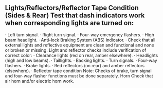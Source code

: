 ## Lights/Reflectors/Reflector Tape Condition (Sides & Rear) Test that dash indicators work when corresponding lights are turned on:
· Left turn signal.
· Right turn signal.
· Four-way emergency flashers.
· High beam headlight.
· Anti-lock Braking System (ABS) indicator.
· Check that all external lights and reflective equipment are clean and functional and none or broken or missing. Light and reflector checks include verification of correct color:
· Clearance lights (red on rear, amber elsewhere).
· Headlights (high and low beams).
· Taillights.
· Backing lights.
· Turn signals.
· Four-way flashers.
· Brake lights.
· Red reflectors (on rear) and amber reflectors (elsewhere).
· Reflector tape condition
Note: Checks of brake, turn signal and four-way flasher functions must be done separately.
Horn
Check that air horn and/or electric horn work.
